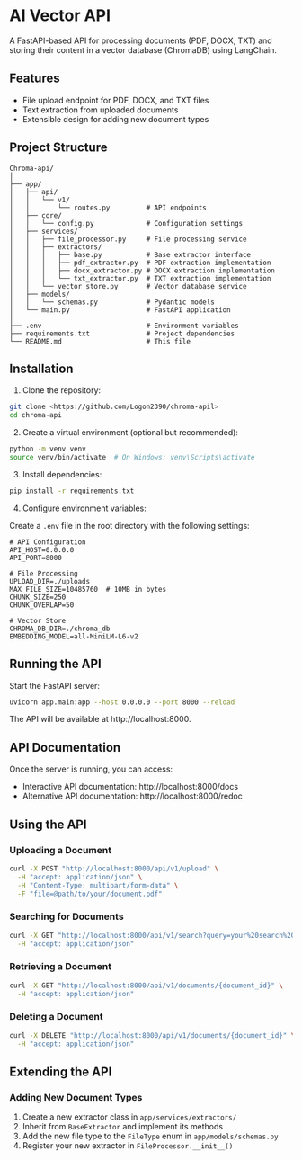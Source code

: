 # AI Vector API

A FastAPI-based API for processing documents (PDF, DOCX, TXT) and storing their content in a vector database (ChromaDB) using LangChain.

## Features

- File upload endpoint for PDF, DOCX, and TXT files
- Text extraction from uploaded documents
- Extensible design for adding new document types

## Project Structure

```
Chroma-api/
│
├── app/
│   ├── api/
│   │   └── v1/
│   │       └── routes.py         # API endpoints
│   ├── core/
│   │   └── config.py             # Configuration settings
│   ├── services/
│   │   ├── file_processor.py     # File processing service
│   │   ├── extractors/
│   │   │   ├── base.py           # Base extractor interface
│   │   │   ├── pdf_extractor.py  # PDF extraction implementation
│   │   │   ├── docx_extractor.py # DOCX extraction implementation
│   │   │   └── txt_extractor.py  # TXT extraction implementation
│   │   └── vector_store.py       # Vector database service
│   ├── models/
│   │   └── schemas.py            # Pydantic models
│   └── main.py                   # FastAPI application
│
├── .env                          # Environment variables
├── requirements.txt              # Project dependencies
└── README.md                     # This file
```

## Installation

1. Clone the repository:

```bash
git clone <https://github.com/Logon2390/chroma-apil>
cd chroma-api
```

2. Create a virtual environment (optional but recommended):

```bash
python -m venv venv
source venv/bin/activate  # On Windows: venv\Scripts\activate
```

3. Install dependencies:

```bash
pip install -r requirements.txt
```

4. Configure environment variables:

Create a `.env` file in the root directory with the following settings:

```
# API Configuration
API_HOST=0.0.0.0
API_PORT=8000

# File Processing
UPLOAD_DIR=./uploads
MAX_FILE_SIZE=10485760  # 10MB in bytes
CHUNK_SIZE=250
CHUNK_OVERLAP=50

# Vector Store
CHROMA_DB_DIR=./chroma_db
EMBEDDING_MODEL=all-MiniLM-L6-v2

```

## Running the API

Start the FastAPI server:

```bash
uvicorn app.main:app --host 0.0.0.0 --port 8000 --reload
```

The API will be available at http://localhost:8000.

## API Documentation

Once the server is running, you can access:

- Interactive API documentation: http://localhost:8000/docs
- Alternative API documentation: http://localhost:8000/redoc

## Using the API

### Uploading a Document

```bash
curl -X POST "http://localhost:8000/api/v1/upload" \
  -H "accept: application/json" \
  -H "Content-Type: multipart/form-data" \
  -F "file=@path/to/your/document.pdf"
```

### Searching for Documents

```bash
curl -X GET "http://localhost:8000/api/v1/search?query=your%20search%20query&limit=5" \
  -H "accept: application/json"
```

### Retrieving a Document

```bash
curl -X GET "http://localhost:8000/api/v1/documents/{document_id}" \
  -H "accept: application/json"
```

### Deleting a Document

```bash
curl -X DELETE "http://localhost:8000/api/v1/documents/{document_id}" \
  -H "accept: application/json"
```

## Extending the API

### Adding New Document Types

1. Create a new extractor class in `app/services/extractors/`
2. Inherit from `BaseExtractor` and implement its methods
3. Add the new file type to the `FileType` enum in `app/models/schemas.py`
4. Register your new extractor in `FileProcessor.__init__()`